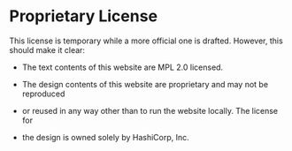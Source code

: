 # Proprietary License

This license is temporary while a more official one is drafted. However,
this should make it clear:

* The text contents of this website are MPL 2.0 licensed.

* The design contents of this website are proprietary and may not be reproduced
* or reused in any way other than to run the website locally. The license for
* the design is owned solely by HashiCorp, Inc.
